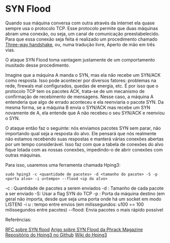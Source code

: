 # SYN Flood

Quando sua máquina conversa com outra através da internet ela quase sempre usa o protocolo TCP. Esse protocolo permite que duas máquinas abram uma conexão, ou seja, um canal de comunicação preestabelecido. Para que essa conexão seja feita é realizado um procedimento chamado [Three-way handshake](https://hackmd.io/O-7Oa6cKQ3aShXYMGavR2w?both), ou, numa tradução livre, Aperto de mão em três vias.

O ataque SYN Flood toma vantagem justamente de um comportamento inusitado desse procedimento.

Imagine que a máquina A manda o SYN, mas ela não recebe um SYN/ACK como resposta. Isso pode acontecer por diversos fatores: problemas na rede, firewals mal configurados, quedas de energia, etc. É por isso que o protocolo TCP tem os pacotes ACK, trata-se de um mecanismo de confirmação de recebimento de mensagens. Nesse caso, a máquina A entenderia que algo de errado aconteceu e ela reenviaria o pacote SYN. Da mesma forma, se a máquina B envia o SYN/ACK mas recebe um SYN novamente de A, ela entende que A não recebeu o seu SYN/ACK e reenviou o SYN.

O ataque então faz o seguinte: nós enviamos pacotes SYN sem parar, não importando qual seja a resposta do alvo. Ele pensará que nós realmente não estamos recebendo suas respostas e manterá várias conexões abertas por um tempo considerável. Isso faz com que a tabela de conexões do alvo fique lotada com as nossas conexões, impedindo-o de abrir conexões com outras máquinas.

Para isso, usaremos uma ferramenta chamada Hping3:

```text
sudo hping3 -c <quantidade de pacotes> -d <tamanho do pacote> -S -p <porta alvo> -i u<tempo> --flood <ip do alvo>
```

-c  : Quantidade de pacotes a serem enviados -d  : Tamanho de cada pacote a ser enviado -S: Usar a flag SYN do TCP -p  : Porta da máquina destino \(em geral não importa, desde que seja uma porta onde há um socket em modo LISTEN\) -i u  : tempo entre envios \(em milissegundos: u100 == 100 milissegundos entre pacotes\) --flood: Envia pacotes o mais rápido possível

Referências:

[RFC sobre SYN flood](https://tools.ietf.org/html/rfc4987) [Arigo sobre SYN Flood da Phrack Magazine](http://phrack.org/issues/48/13.html#article) [Repositório do Hping3 no Github](https://github.com/antirez/hping) [Wiki do Hping3](http://wiki.hping.org/)


